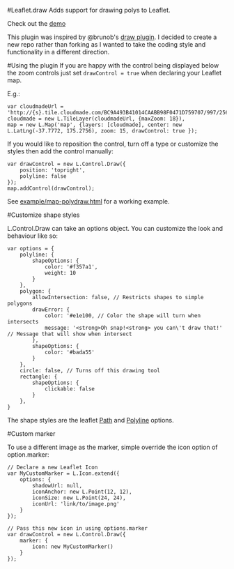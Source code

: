 #Leaflet.draw
Adds support for drawing polys to Leaflet.

Check out the [demo](http://jacobtoye.github.com/Leaflet.draw/)

This plugin was inspired by @brunob's [draw plugin](https://github.com/brunob/leaflet.draw). I decided to create a new repo rather than forking as I wanted to take the coding style and functionality in a different direction.

#Using the plugin
If you are happy with the control being displayed below the zoom controls just set ````drawControl = true```` when declaring your Leaflet map.

E.g.:

````
var cloudmadeUrl = 'http://{s}.tile.cloudmade.com/BC9A493B41014CAABB98F0471D759707/997/256/{z}/{x}/{y}.png',
cloudmade = new L.TileLayer(cloudmadeUrl, {maxZoom: 18}),
map = new L.Map('map', {layers: [cloudmade], center: new L.LatLng(-37.7772, 175.2756), zoom: 15, drawControl: true });
````

If you would like to reposition the control, turn off a type or customize the styles then add the control manually:

````
var drawControl = new L.Control.Draw({
	position: 'topright',
	polyline: false
});
map.addControl(drawControl);
````

See [example/map-polydraw.html](https://github.com/jacobtoye/Leaflet.draw/blob/master/example/drawing.html) for a working example.

#Customize shape styles

L.Control.Draw can take an options object. You can customize the look and behaviour like so:

````
var options = {
	polyline: {
		shapeOptions: {
			color: '#f357a1',
			weight: 10
		}
	},
	polygon: {
		allowIntersection: false, // Restricts shapes to simple polygons
		drawError: {
			color: '#e1e100, // Color the shape will turn when intersects
			message: '<strong>Oh snap!<strong> you can\'t draw that!' // Message that will show when intersect
		},
		shapeOptions: {
			color: '#bada55'
		}
	},
	circle: false, // Turns off this drawing tool
	rectangle: {
		shapeOptions: {
			clickable: false
		}
	},
}
````

The shape styles are the leaflet [Path](http://leaflet.cloudmade.com/reference.html#path-options) and [Polyline](http://leaflet.cloudmade.com/reference.html#polyline-options) options.

#Custom marker

To use a different image as the marker, simple override the icon option of option.marker:

````
// Declare a new Leaflet Icon
var MyCustomMarker = L.Icon.extend({
	options: {
		shadowUrl: null,
		iconAnchor: new L.Point(12, 12),
		iconSize: new L.Point(24, 24),
		iconUrl: 'link/to/image.png'
	}
});

// Pass this new icon in using options.marker
var drawControl = new L.Control.Draw({
	marker: {
		icon: new MyCustomMarker()
	}
});
````